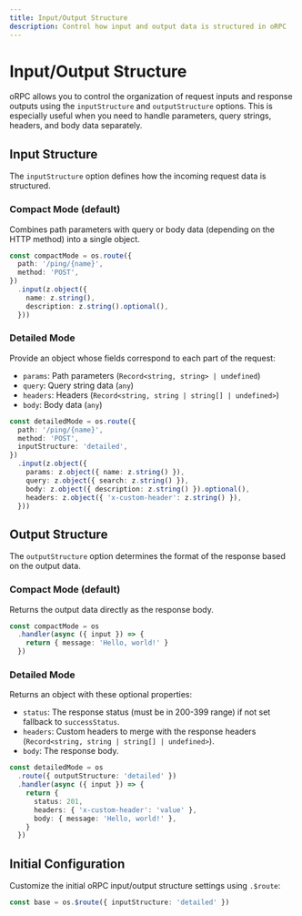```yaml
---
title: Input/Output Structure
description: Control how input and output data is structured in oRPC
---
```


# Input/Output Structure

oRPC allows you to control the organization of request inputs and response outputs using the `inputStructure` and `outputStructure` options. This is especially useful when you need to handle parameters, query strings, headers, and body data separately.

## Input Structure

The `inputStructure` option defines how the incoming request data is structured.

### Compact Mode (default)

Combines path parameters with query or body data (depending on the HTTP method) into a single object.

```ts
const compactMode = os.route({
  path: '/ping/{name}',
  method: 'POST',
})
  .input(z.object({
    name: z.string(),
    description: z.string().optional(),
  }))
```

### Detailed Mode

Provide an object whose fields correspond to each part of the request:

- `params`: Path parameters (`Record<string, string> | undefined`)
- `query`: Query string data (`any`)
- `headers`: Headers (`Record<string, string | string[] | undefined>`)
- `body`: Body data (`any`)

```ts
const detailedMode = os.route({
  path: '/ping/{name}',
  method: 'POST',
  inputStructure: 'detailed',
})
  .input(z.object({
    params: z.object({ name: z.string() }),
    query: z.object({ search: z.string() }),
    body: z.object({ description: z.string() }).optional(),
    headers: z.object({ 'x-custom-header': z.string() }),
  }))
```

## Output Structure

The `outputStructure` option determines the format of the response based on the output data.

### Compact Mode (default)

Returns the output data directly as the response body.

```ts
const compactMode = os
  .handler(async ({ input }) => {
    return { message: 'Hello, world!' }
  })
```

### Detailed Mode

Returns an object with these optional properties:

- `status`: The response status (must be in 200-399 range) if not set fallback to `successStatus`.
- `headers`: Custom headers to merge with the response headers (`Record<string, string | string[] | undefined>`).
- `body`: The response body.

```ts
const detailedMode = os
  .route({ outputStructure: 'detailed' })
  .handler(async ({ input }) => {
    return {
      status: 201,
      headers: { 'x-custom-header': 'value' },
      body: { message: 'Hello, world!' },
    }
  })
```

## Initial Configuration

Customize the initial oRPC input/output structure settings using `.$route`:

```ts
const base = os.$route({ inputStructure: 'detailed' })
```
